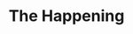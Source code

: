 ---
title: "The Happening"
year: 2008
rating: 0.5
stars: "½"
rewatched: false
permalink: "the-happening"
watched_on: 2024-08-25
---